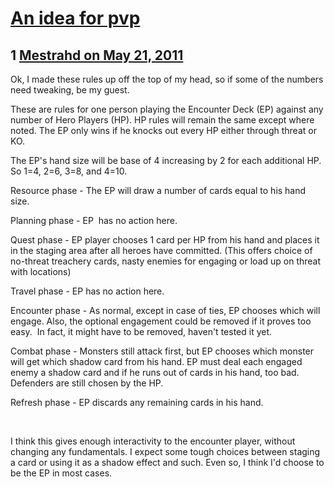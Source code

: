 # [An idea for pvp](https://community.fantasyflightgames.com/topic/47137-an-idea-for-pvp/)

## 1 [Mestrahd on May 21, 2011](https://community.fantasyflightgames.com/topic/47137-an-idea-for-pvp/?do=findComment&comment=472284)

Ok, I made these rules up off the top of my head, so if some of the numbers need tweaking, be my guest.

These are rules for one person playing the Encounter Deck (EP) against any number of Hero Players (HP). HP rules will remain the same except where noted. The EP only wins if he knocks out every HP either through threat or KO.

The EP's hand size will be base of 4 increasing by 2 for each additional HP. So 1=4, 2=6, 3=8, and 4=10.

Resource phase - The EP will draw a number of cards equal to his hand size.

Planning phase - EP  has no action here.

Quest phase - EP player chooses 1 card per HP from his hand and places it in the staging area after all heroes have committed. (This offers choice of no-threat treachery cards, nasty enemies for engaging or load up on threat with locations)

Travel phase - EP has no action here.

Encounter phase - As normal, except in case of ties, EP chooses which will engage. Also, the optional engagement could be removed if it proves too easy.  In fact, it might have to be removed, haven't tested it yet.

Combat phase - Monsters still attack first, but EP chooses which monster will get which shadow card from his hand. EP must deal each engaged enemy a shadow card and if he runs out of cards in his hand, too bad. Defenders are still chosen by the HP.

Refresh phase - EP discards any remaining cards in his hand.

 

I think this gives enough interactivity to the encounter player, without changing any fundamentals. I expect some tough choices between staging a card or using it as a shadow effect and such. Even so, I think I'd choose to be the EP in most cases.

